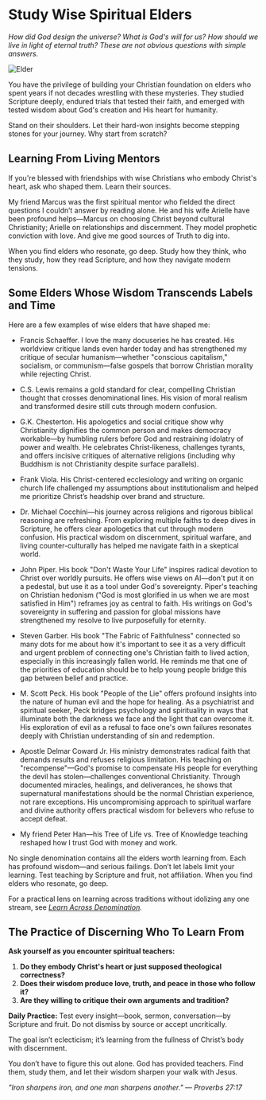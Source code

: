 # Study Wise Spiritual Elders

*How did God design the universe? What is God's will for us? How should we live in light of eternal truth? These are not obvious questions with simple answers.*

![Elder](../artworks/elder.png)

You have the privilege of building your Christian foundation on elders who spent years if not decades wrestling with these mysteries. They studied Scripture deeply, endured trials that tested their faith, and emerged with tested wisdom about God's creation and His heart for humanity.

Stand on their shoulders. Let their hard-won insights become stepping stones for your journey. Why start from scratch?

## Learning From Living Mentors

If you're blessed with friendships with wise Christians who embody Christ's heart, ask who shaped them. Learn their sources.

My friend Marcus was the first spiritual mentor who fielded the direct questions I couldn’t answer by reading alone. He and his wife Arielle have been profound helps—Marcus on choosing Christ beyond cultural Christianity; Arielle on relationships and discernment. They model prophetic conviction with love. And give me good sources of Truth to dig into.

When you find elders who resonate, go deep. Study how they think, who they study, how they read Scripture, and how they navigate modern tensions.

## Some Elders Whose Wisdom Transcends Labels and Time

Here are a few examples of wise elders that have shaped me:

- Francis Schaeffer. I love the many docuseries he has created. His worldview critique lands even harder today and has strengthened my critique of secular humanism—whether "conscious capitalism," socialism, or communism—false gospels that borrow Christian morality while rejecting Christ.

- C.S. Lewis remains a gold standard for clear, compelling Christian thought that crosses denominational lines. His vision of moral realism and transformed desire still cuts through modern confusion.

- G.K. Chesterton. His apologetics and social critique show why Christianity dignifies the common person and makes democracy workable—by humbling rulers before God and restraining idolatry of power and wealth. He celebrates Christ‑likeness, challenges tyrants, and offers incisive critiques of alternative religions (including why Buddhism is not Christianity despite surface parallels).

- Frank Viola. His Christ-centered ecclesiology and writing on organic church life challenged my assumptions about institutionalism and helped me prioritize Christ’s headship over brand and structure.

- Dr. Michael Cocchini—his journey across religions and rigorous biblical reasoning are refreshing. From exploring multiple faiths to deep dives in Scripture, he offers clear apologetics that cut through modern confusion. His practical wisdom on discernment, spiritual warfare, and living counter-culturally has helped me navigate faith in a skeptical world.

- John Piper. His book "Don't Waste Your Life" inspires radical devotion to Christ over worldly pursuits. He offers wise views on AI—don't put it on a pedestal, but use it as a tool under God's sovereignty. Piper's teaching on Christian hedonism ("God is most glorified in us when we are most satisfied in Him") reframes joy as central to faith. His writings on God's sovereignty in suffering and passion for global missions have strengthened my resolve to live purposefully for eternity.

- Steven Garber. His book "The Fabric of Faithfulness" connected so many dots for me about how it's important to see it as a very difficult and urgent problem of connecting one's Christian faith to lived action, especially in this increasingly fallen world. He reminds me that one of the priorities of education should be to help young people bridge this gap between belief and practice.

- M. Scott Peck. His book "People of the Lie" offers profound insights into the nature of human evil and the hope for healing. As a psychiatrist and spiritual seeker, Peck bridges psychology and spirituality in ways that illuminate both the darkness we face and the light that can overcome it. His exploration of evil as a refusal to face one's own failures resonates deeply with Christian understanding of sin and redemption.

- Apostle Delmar Coward Jr. His ministry demonstrates radical faith that demands results and refuses religious limitation. His teaching on "recompense"—God's promise to compensate His people for everything the devil has stolen—challenges conventional Christianity. Through documented miracles, healings, and deliverances, he shows that supernatural manifestations should be the normal Christian experience, not rare exceptions. His uncompromising approach to spiritual warfare and divine authority offers practical wisdom for believers who refuse to accept defeat.

- My friend Peter Han—his Tree of Life vs. Tree of Knowledge teaching reshaped how I trust God with money and work.

No single denomination contains all the elders worth learning from. Each has profound wisdom—and serious failings. Don’t let labels limit your learning. Test teaching by Scripture and fruit, not affiliation. When you find elders who resonate, go deep.

For a practical lens on learning across traditions without idolizing any one stream, see *[Learn Across Denomination](learn-across-denominations.md).*

## The Practice of Discerning Who To Learn From

**Ask yourself as you encounter spiritual teachers:**

1. **Do they embody Christ's heart or just supposed theological correctness?**
2. **Does their wisdom produce love, truth, and peace in those who follow it?**
3. **Are they willing to critique their own arguments and tradition?**

**Daily Practice:** Test every insight—book, sermon, conversation—by Scripture and fruit. Do not dismiss by source or accept uncritically.

The goal isn’t eclecticism; it’s learning from the fullness of Christ’s body with discernment.

You don’t have to figure this out alone. God has provided teachers. Find them, study them, and let their wisdom sharpen your walk with Jesus.

*"Iron sharpens iron, and one man sharpens another." — Proverbs 27:17*
